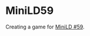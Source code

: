 # MiniLD59
Creating a game for [MiniLD #59](http://ludumdare.com/compo/2015/05/05/minild-59-swapshop/).
